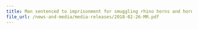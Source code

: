 ```yaml
---
title: Man sentenced to imprisonment for smuggling rhino horns and horn shavings 
file_url: /news-and-media/media-releases/2018-02-26-MR.pdf
---
```

